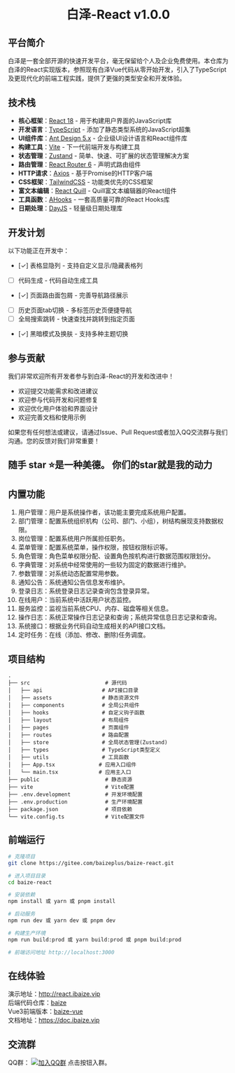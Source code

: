 <h1 align="center" style="margin: 30px 0 30px; font-weight: bold;">白泽-React v1.0.0</h1>

## 平台简介

白泽是一套全部开源的快速开发平台，毫无保留给个人及企业免费使用。本仓库为白泽的React实现版本，参照现有白泽Vue代码从零开始开发，引入了TypeScript及更现代化的前端工程实践，提供了更强的类型安全和开发体验。

## 技术栈

- **核心框架**：[React 18](https://react.dev/) - 用于构建用户界面的JavaScript库
- **开发语言**：[TypeScript](https://www.typescriptlang.org/) - 添加了静态类型系统的JavaScript超集
- **UI组件库**：[Ant Design 5.x](https://ant-design.antgroup.com/index-cn) - 企业级UI设计语言和React组件库
- **构建工具**：[Vite](https://cn.vitejs.dev) - 下一代前端开发与构建工具
- **状态管理**：[Zustand](https://github.com/pmndrs/zustand) - 简单、快速、可扩展的状态管理解决方案
- **路由管理**：[React Router 6](https://reactrouter.com/) - 声明式路由组件
- **HTTP请求**：[Axios](https://axios-http.com/) - 基于Promise的HTTP客户端
- **CSS框架**：[TailwindCSS](https://tailwindcss.com/) - 功能类优先的CSS框架
- **富文本编辑**：[React Quill](https://github.com/zenoamaro/react-quill) - Quill富文本编辑器的React组件
- **工具函数**：[AHooks](https://ahooks.js.org/zh-CN) - 一套高质量可靠的React Hooks库
- **日期处理**：[DayJS](https://day.js.org/) - 轻量级日期处理库

## 开发计划

以下功能正在开发中：

- [✓] 表格显隐列 - 支持自定义显示/隐藏表格列
- [ ] 代码生成 - 代码自动生成工具
- [✓] 页面路由面包屑 - 完善导航路径展示
- [ ] 历史页面tab切换 - 多标签历史页便捷导航
- [ ] 全局搜索跳转 - 快速查找并跳转到指定页面
- [✓] 黑暗模式及换肤 - 支持多种主题切换

## 参与贡献

我们非常欢迎所有开发者参与到白泽-React的开发和改进中！

- 欢迎提交功能需求和改进建议
- 欢迎参与代码开发和问题修复
- 欢迎优化用户体验和界面设计
- 欢迎完善文档和使用示例

如果您有任何想法或建议，请通过Issue、Pull Request或者加入QQ交流群与我们沟通。您的反馈对我们非常重要！

## <p>随手 star ⭐是一种美德。 你们的star就是我的动力</p>

## 内置功能

1. 用户管理：用户是系统操作者，该功能主要完成系统用户配置。
2. 部门管理：配置系统组织机构（公司、部门、小组），树结构展现支持数据权限。
3. 岗位管理：配置系统用户所属担任职务。
4. 菜单管理：配置系统菜单，操作权限，按钮权限标识等。
5. 角色管理：角色菜单权限分配、设置角色按机构进行数据范围权限划分。
6. 字典管理：对系统中经常使用的一些较为固定的数据进行维护。
7. 参数管理：对系统动态配置常用参数。
8. 通知公告：系统通知公告信息发布维护。
9. 登录日志：系统登录日志记录查询包含登录异常。
10. 在线用户：当前系统中活跃用户状态监控。
11. 服务监控：监视当前系统CPU、内存、磁盘等相关信息。
12. 操作日志：系统正常操作日志记录和查询；系统异常信息日志记录和查询。
13. 系统接口：根据业务代码自动生成相关的API接口文档。
14. 定时任务：在线（添加、修改、删除)任务调度。

## 项目结构

```
.
├── src                        # 源代码
│   ├── api                   # API接口目录
│   ├── assets                # 静态资源文件
│   ├── components            # 全局公共组件
│   ├── hooks                 # 自定义钩子函数
│   ├── layout                # 布局组件
│   ├── pages                 # 页面组件
│   ├── routes                # 路由配置
│   ├── store                 # 全局状态管理(Zustand)
│   ├── types                 # TypeScript类型定义
│   ├── utils                 # 工具函数
│   ├── App.tsx              # 应用入口组件
│   └── main.tsx             # 应用主入口
├── public                     # 静态资源
├── vite                       # Vite配置
├── .env.development           # 开发环境配置
├── .env.production            # 生产环境配置
├── package.json               # 项目依赖
└── vite.config.ts             # Vite配置文件
```

## 前端运行

```bash
# 克隆项目
git clone https://gitee.com/baizeplus/baize-react.git

# 进入项目目录
cd baize-react

# 安装依赖
npm install 或 yarn 或 pnpm install

# 启动服务
npm run dev 或 yarn dev 或 pnpm dev

# 构建生产环境
npm run build:prod 或 yarn build:prod 或 pnpm build:prod

# 前端访问地址 http://localhost:3000
```

## 在线体验

演示地址：http://react.ibaize.vip  
后端代码仓库：[baize](https://gitee.com/baizeplus/baize)  
Vue3前端版本：[baize-vue](https://gitee.com/baizeplus/baize-vue)  
文档地址：https://doc.ibaize.vip

## 交流群

QQ群： [![加入QQ群](https://img.shields.io/badge/83064682-blue.svg)](https://qm.qq.com/cgi-bin/qm/qr?k=rAIw_VQ_blbSQu0J6fApnm5RbAc2CHbp&jump_from=webapi) 点击按钮入群。
